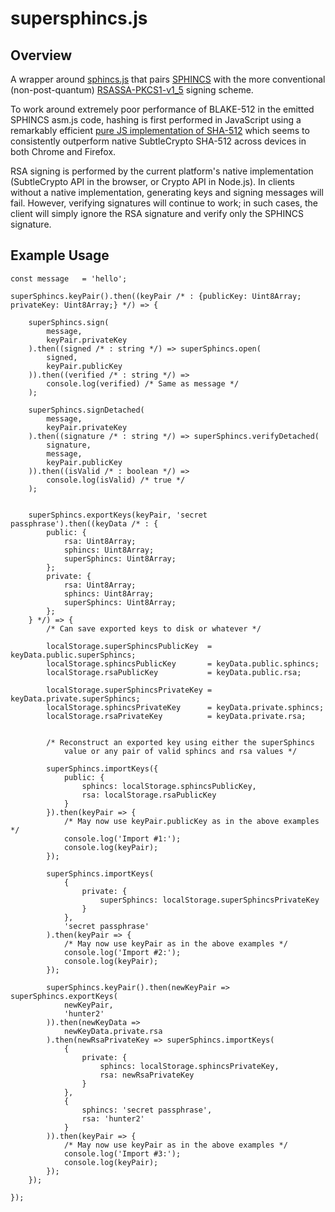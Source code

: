 # supersphincs.js

## Overview

A wrapper around [sphincs.js](https://github.com/cyph/sphincs.js) that pairs
[SPHINCS](https://sphincs.cr.yp.to) with the more conventional (non-post-quantum)
[RSASSA-PKCS1-v1_5](https://tools.ietf.org/html/rfc3447#section-8.2) signing scheme.

To work around extremely poor performance of BLAKE-512 in the emitted SPHINCS asm.js code,
hashing is first performed in JavaScript using a remarkably efficient [pure JS implementation
of SHA-512](https://github.com/emn178/js-sha512) which seems to consistently outperform
native SubtleCrypto SHA-512 across devices in both Chrome and Firefox.

RSA signing is performed by the current platform's native implementation (SubtleCrypto API
in the browser, or Crypto API in Node.js). In clients without a native implementation,
generating keys and signing messages will fail. However, verifying signatures will continue
to work; in such cases, the client will simply ignore the RSA signature and verify only the
SPHINCS signature.

## Example Usage

	const message	= 'hello';

	superSphincs.keyPair().then((keyPair /* : {publicKey: Uint8Array; privateKey: Uint8Array;} */) => {

		superSphincs.sign(
			message,
			keyPair.privateKey
		).then((signed /* : string */) => superSphincs.open(
			signed,
			keyPair.publicKey
		)).then((verified /* : string */) =>
			console.log(verified) /* Same as message */
		);

		superSphincs.signDetached(
			message,
			keyPair.privateKey
		).then((signature /* : string */) => superSphincs.verifyDetached(
			signature,
			message,
			keyPair.publicKey
		)).then((isValid /* : boolean */) =>
			console.log(isValid) /* true */
		);


		superSphincs.exportKeys(keyPair, 'secret passphrase').then((keyData /* : {
			public: {
				rsa: Uint8Array;
				sphincs: Uint8Array;
				superSphincs: Uint8Array;
			};
			private: {
				rsa: Uint8Array;
				sphincs: Uint8Array;
				superSphincs: Uint8Array;
			};
		} */) => {
			/* Can save exported keys to disk or whatever */

			localStorage.superSphincsPublicKey	= keyData.public.superSphincs;
			localStorage.sphincsPublicKey		= keyData.public.sphincs;
			localStorage.rsaPublicKey			= keyData.public.rsa;

			localStorage.superSphincsPrivateKey	= keyData.private.superSphincs;
			localStorage.sphincsPrivateKey		= keyData.private.sphincs;
			localStorage.rsaPrivateKey			= keyData.private.rsa;


			/* Reconstruct an exported key using either the superSphincs
				value or any pair of valid sphincs and rsa values */

			superSphincs.importKeys({
				public: {
					sphincs: localStorage.sphincsPublicKey,
					rsa: localStorage.rsaPublicKey
				}
			}).then(keyPair => {
				/* May now use keyPair.publicKey as in the above examples */
				console.log('Import #1:');
				console.log(keyPair);
			});

			superSphincs.importKeys(
				{
					private: {
						superSphincs: localStorage.superSphincsPrivateKey
					}
				},
				'secret passphrase'
			).then(keyPair => {
				/* May now use keyPair as in the above examples */
				console.log('Import #2:');
				console.log(keyPair);
			});

			superSphincs.keyPair().then(newKeyPair => superSphincs.exportKeys(
				newKeyPair,
				'hunter2'
			)).then(newKeyData =>
				newKeyData.private.rsa
			).then(newRsaPrivateKey => superSphincs.importKeys(
				{
					private: {
						sphincs: localStorage.sphincsPrivateKey,
						rsa: newRsaPrivateKey
					}
				},
				{
					sphincs: 'secret passphrase',
					rsa: 'hunter2'
				}
			)).then(keyPair => {
				/* May now use keyPair as in the above examples */
				console.log('Import #3:');
				console.log(keyPair);
			});
		});

	});
